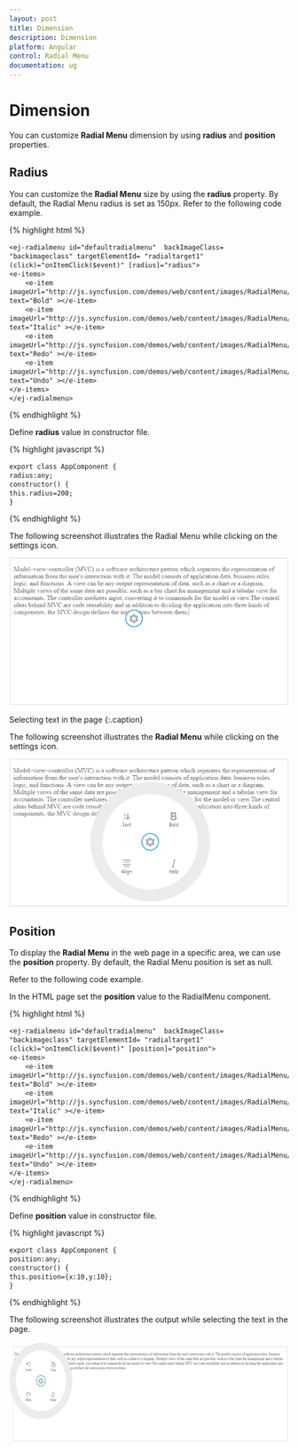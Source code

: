 ```yaml
---
layout: post
title: Dimension
description: Dimension
platform: Angular
control: Radial Menu
documentation: ug
---
```


# Dimension

You can customize **Radial Menu** dimension by using **radius** and **position** properties.

## Radius

You can customize the **Radial Menu** size by using the **radius** property. By default, the Radial Menu radius is set as 150px. Refer to the following code example.

{% highlight html %}

    <ej-radialmenu id="defaultradialmenu"  backImageClass= "backimageclass" targetElementId= "radialtarget1" (click)="onItemClick($event)" [radius]="radius">
    <e-items>
        <e-item imageUrl="http://js.syncfusion.com/demos/web/content/images/RadialMenu/font.png" text="Bold" ></e-item>
        <e-item imageUrl="http://js.syncfusion.com/demos/web/content/images/RadialMenu/f1.png" text="Italic" ></e-item>
        <e-item imageUrl="http://js.syncfusion.com/demos/web/content/images/RadialMenu/redo.png" text="Redo" ></e-item>
        <e-item imageUrl="http://js.syncfusion.com/demos/web/content/images/RadialMenu/undo.png" text="Undo" ></e-item>
    </e-items>
    </ej-radialmenu>

{% endhighlight %}

Define **radius** value in constructor file.
    
{% highlight javascript %}

    export class AppComponent {    
    radius:any;
    constructor() {    
	this.radius=200;  
    }

{% endhighlight %}

The following screenshot illustrates the Radial Menu while clicking on the settings icon.

![](dimension-images\dimension_img1.png)

Selecting text in the page
{:.caption}



The following screenshot illustrates the **Radial Menu** while clicking on the settings icon.

![](dimension-images\dimension_img2.png)

## Position 

To display the **Radial Menu** in the web page in a specific area, we can use the **position** property. By default, the Radial Menu position is set as null.

Refer to the following code example.

In the HTML page set the **position** value to the RadialMenu component.

{% highlight html %}

    <ej-radialmenu id="defaultradialmenu"  backImageClass= "backimageclass" targetElementId= "radialtarget1" (click)="onItemClick($event)" [position]="position">
    <e-items>
        <e-item imageUrl="http://js.syncfusion.com/demos/web/content/images/RadialMenu/font.png" text="Bold" ></e-item>
        <e-item imageUrl="http://js.syncfusion.com/demos/web/content/images/RadialMenu/f1.png" text="Italic" ></e-item>
        <e-item imageUrl="http://js.syncfusion.com/demos/web/content/images/RadialMenu/redo.png" text="Redo" ></e-item>
        <e-item imageUrl="http://js.syncfusion.com/demos/web/content/images/RadialMenu/undo.png" text="Undo" ></e-item>
    </e-items>
    </ej-radialmenu>

{% endhighlight %}

Define **position** value in constructor file.
    
{% highlight javascript %}

    export class AppComponent {    
    position:any;
    constructor() {
	this.position={x:10,y:10};  	
    }

{% endhighlight %}

The following screenshot illustrates the output while selecting the text in the page.

![](dimension-images\dimension_img4.png)






